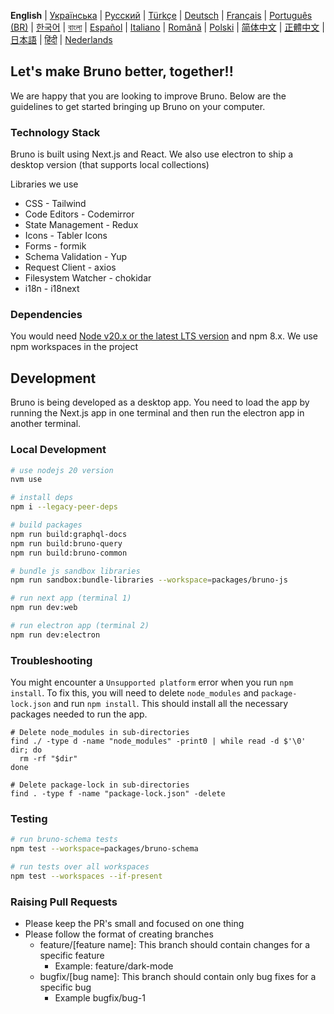 **English**
| [Українська](docs/contributing/contributing_ua.md)
| [Русский](docs/contributing/contributing_ru.md)
| [Türkçe](docs/contributing/contributing_tr.md)
| [Deutsch](docs/contributing/contributing_de.md)
| [Français](docs/contributing/contributing_fr.md)
| [Português (BR)](docs/contributing/contributing_pt_br.md)
| [한국어](docs/contributing/contributing_kr.md)
| [বাংলা](docs/contributing/contributing_bn.md)
| [Español](docs/contributing/contributing_es.md)
| [Italiano](docs/contributing/contributing_it.md)
| [Română](docs/contributing/contributing_ro.md)
| [Polski](docs/contributing/contributing_pl.md)
| [简体中文](docs/contributing/contributing_cn.md)
| [正體中文](docs/contributing/contributing_zhtw.md)
| [日本語](docs/contributing/contributing_ja.md)
| [हिंदी](docs/contributing/contributing_hi.md)
| [Nederlands](docs/contributing/contributing_nl.md)

## Let's make Bruno better, together!!

We are happy that you are looking to improve Bruno. Below are the guidelines to get started bringing up Bruno on your computer.

### Technology Stack

Bruno is built using Next.js and React. We also use electron to ship a desktop version (that supports local collections)

Libraries we use

- CSS - Tailwind
- Code Editors - Codemirror
- State Management - Redux
- Icons - Tabler Icons
- Forms - formik
- Schema Validation - Yup
- Request Client - axios
- Filesystem Watcher - chokidar
- i18n - i18next

### Dependencies

You would need [Node v20.x or the latest LTS version](https://nodejs.org/en/) and npm 8.x. We use npm workspaces in the project

## Development

Bruno is being developed as a desktop app. You need to load the app by running the Next.js app in one terminal and then run the electron app in another terminal.

### Local Development

```bash
# use nodejs 20 version
nvm use

# install deps
npm i --legacy-peer-deps

# build packages
npm run build:graphql-docs
npm run build:bruno-query
npm run build:bruno-common

# bundle js sandbox libraries
npm run sandbox:bundle-libraries --workspace=packages/bruno-js

# run next app (terminal 1)
npm run dev:web

# run electron app (terminal 2)
npm run dev:electron
```

### Troubleshooting

You might encounter a `Unsupported platform` error when you run `npm install`. To fix this, you will need to delete `node_modules` and `package-lock.json` and run `npm install`. This should install all the necessary packages needed to run the app.

```shell
# Delete node_modules in sub-directories
find ./ -type d -name "node_modules" -print0 | while read -d $'\0' dir; do
  rm -rf "$dir"
done

# Delete package-lock in sub-directories
find . -type f -name "package-lock.json" -delete
```

### Testing

```bash
# run bruno-schema tests
npm test --workspace=packages/bruno-schema

# run tests over all workspaces
npm test --workspaces --if-present
```

### Raising Pull Requests

- Please keep the PR's small and focused on one thing
- Please follow the format of creating branches
  - feature/[feature name]: This branch should contain changes for a specific feature
    - Example: feature/dark-mode
  - bugfix/[bug name]: This branch should contain only bug fixes for a specific bug
    - Example bugfix/bug-1
